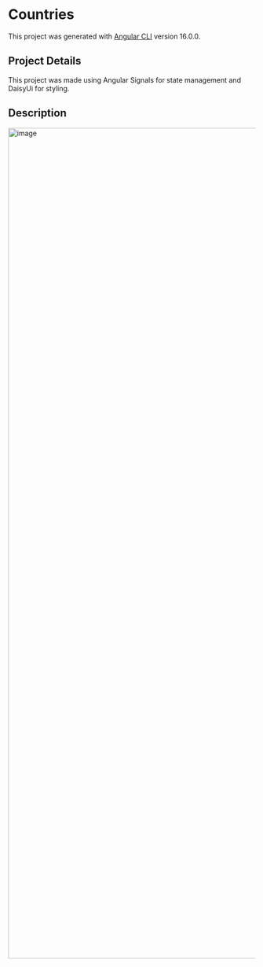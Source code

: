 # Countries

This project was generated with [Angular CLI](https://github.com/angular/angular-cli) version 16.0.0.

## Project Details

This project was made using Angular Signals for state management and DaisyUi for styling.

## Description

<img width="1689" alt="image" src="https://github.com/nelsongutidev/countries/assets/62297014/b5ed317a-da60-4bb7-afd0-036afcfa139b">
